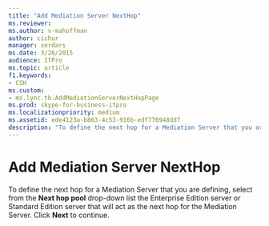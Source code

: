 ```yaml
---
title: "Add Mediation Server NextHop"
ms.reviewer: 
ms.author: v-mahoffman
author: cichur
manager: serdars
ms.date: 3/26/2015
audience: ITPro
ms.topic: article
f1.keywords:
- CSH
ms.custom:
- ms.lync.tb.AddMediationServerNextHopPage
ms.prod: skype-for-business-itpro
ms.localizationpriority: medium
ms.assetid: ede4123a-b863-4c53-916b-edf776948dd7
description: "To define the next hop for a Mediation Server that you are defining, select from the Next hop pool drop-down list the Enterprise Edition server or Standard Edition server that will act as the next hop for the Mediation Server. Click Next to continue."
---
```


# Add Mediation Server NextHop
 
To define the next hop for a Mediation Server that you are defining, select from the **Next hop pool** drop-down list the Enterprise Edition server or Standard Edition server that will act as the next hop for the Mediation Server. Click **Next** to continue.
  

